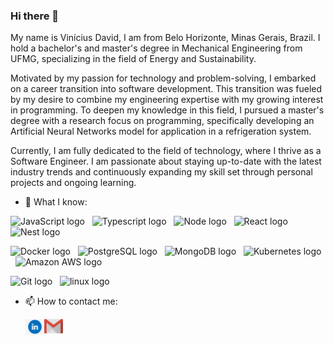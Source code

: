 ### Hi there 👋

My name is Vinícius David, I am from Belo Horizonte, Minas Gerais, Brazil. I hold a bachelor's and master's degree in Mechanical Engineering from UFMG, specializing in the field of Energy and Sustainability.

Motivated by my passion for technology and problem-solving, I embarked on a career transition into software development. This transition was fueled by my desire to combine my engineering expertise with my growing interest in programming. To deepen my knowledge in this field, I pursued a master's degree with a research focus on programming, specifically developing an Artificial Neural Networks model for application in a refrigeration system.

Currently, I am fully dedicated to the field of technology, where I thrive as a Software Engineer. I am passionate about staying up-to-date with the latest industry trends and continuously expanding my skill set through personal projects and ongoing learning.

- 🔎 What I know:

<img src="https://img.shields.io/badge/JavaScript-282C34?logo=javascript&logoColor=F7DF1E" alt="JavaScript logo" title="JavaScript" height="25" /> &nbsp;
<img src="https://img.shields.io/badge/Typescript-282C34?logo=typescript" alt="Typescript logo" title="Typescript" height="25" /> &nbsp;
<img src="https://img.shields.io/badge/NodeJS-282C34?logo=node.js" alt="Node logo" title="Node" height="25" /> &nbsp;
<img src="https://img.shields.io/badge/ReactJS-282C34?logo=react" alt="React logo" title="React" height="25" /> &nbsp;
<img src="https://img.shields.io/badge/NestJS-282C34?logo=nestjs" alt="Nest logo" title="Nest" height="25" /> &nbsp;

<img src="https://img.shields.io/badge/Docker-282C34?logo=docker" alt="Docker logo" title="Docker" height="25" /> &nbsp;
<img src="https://img.shields.io/badge/SQL-282C34?logo=PostgreSQL" alt="PostgreSQL logo" title="PostgreSQL" height="25" /> &nbsp;
<img src="https://img.shields.io/badge/NoSQL-282C34?logo=MongoDB" alt="MongoDB logo" title="MongoDB" height="25" /> &nbsp;
<img src="https://img.shields.io/badge/Kubernetes-282C34?logo=Kubernetes" alt="Kubernetes logo" title="Kubernetes" height="25" /> &nbsp;
<img src="https://img.shields.io/badge/AWS-282C34?logo=Amazon AWS&logoColor=fc4e03" alt="Amazon AWS logo" title="Amazon AWS" height="25" /> &nbsp;

<img src="https://img.shields.io/badge/Git-282C34?logo=git" alt="Git logo" title="Git" height="25" /> &nbsp;
<img src="https://img.shields.io/badge/linux-282C34?logo=linux" alt="linux logo" title="linux" height="25" /> &nbsp;

- 📫 How to contact me:

  <a href="https://www.linkedin.com/in/vinicius-david-fonseca/">
    <img align="left" alt="ViniciusDavidIn" width="30px" src="https://raw.githubusercontent.com/PHTF92/PHTF92/master/images/linkedIn.png" />
  </a>
  <a href="mailto:vinicius.davidf@gmail.com">
    <img align="left" alt="PedroGmail" width="30px" src="https://raw.githubusercontent.com/PHTF92/PHTF92/master/images/gmail.png" />
  </a>
